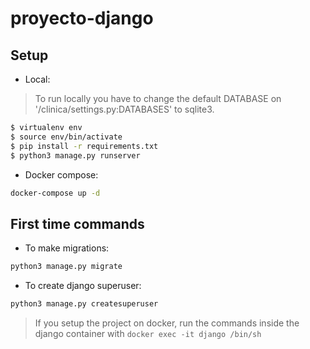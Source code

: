 # proyecto-django

## Setup

-  Local:

> To run locally you have to change the default DATABASE on '/clinica/settings.py:DATABASES' to sqlite3.

```sh
$ virtualenv env
$ source env/bin/activate
$ pip install -r requirements.txt
$ python3 manage.py runserver
```

-  Docker compose:

```sh
docker-compose up -d
```

## First time commands

-  To make migrations:

```sh
python3 manage.py migrate
```

-  To create django superuser:

```sh
python3 manage.py createsuperuser
```

> If you setup the project on docker, run the commands inside the django container with `docker exec -it django /bin/sh`
